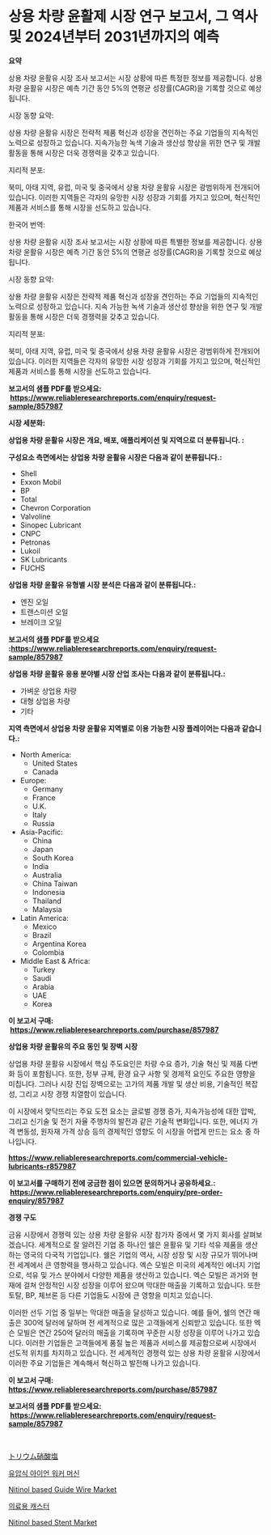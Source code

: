 <p><h1>상용 차량 윤활제 시장 연구 보고서, 그 역사 및 2024년부터 2031년까지의 예측</h1></p><p><strong>요약</strong></p>
<p><p>상용 차량 윤활유 시장 조사 보고서는 시장 상황에 따른 특정한 정보를 제공합니다. 상용 차량 윤활유 시장은 예측 기간 동안 5%의 연평균 성장률(CAGR)을 기록할 것으로 예상됩니다.</p><p>시장 동향 요약:</p><p>상용 차량 윤활유 시장은 전략적 제품 혁신과 성장을 견인하는 주요 기업들의 지속적인 노력으로 성장하고 있습니다. 지속가능한 녹색 기술과 생산성 향상을 위한 연구 및 개발 활동을 통해 시장은 더욱 경쟁력을 갖추고 있습니다.</p><p>지리적 분포:</p><p>북미, 아태 지역, 유럽, 미국 및 중국에서 상용 차량 윤활유 시장은 광범위하게 전개되어 있습니다. 이러한 지역들은 각자의 유망한 시장 성장과 기회를 가지고 있으며, 혁신적인 제품과 서비스를 통해 시장을 선도하고 있습니다.</p><p>한국어 번역:</p><p>상용 차량 윤활유 시장 조사 보고서는 시장 상황에 따른 특별한 정보를 제공합니다. 상용 차량 윤활유 시장은 예측 기간 동안 5%의 연평균 성장률(CAGR)을 기록할 것으로 예상됩니다.</p><p>시장 동향 요약:</p><p>상용 차량 윤활유 시장은 전략적 제품 혁신과 성장을 견인하는 주요 기업들의 지속적인 노력으로 성장하고 있습니다. 지속 가능한 녹색 기술과 생산성 향상을 위한 연구 및 개발 활동을 통해 시장은 더욱 경쟁력을 갖추고 있습니다.</p><p>지리적 분포:</p><p>북미, 아태 지역, 유럽, 미국 및 중국에서 상용 차량 윤활유 시장은 광범위하게 전개되어 있습니다. 이러한 지역들은 각자의 유망한 시장 성장과 기회를 가지고 있으며, 혁신적인 제품과 서비스를 통해 시장을 선도하고 있습니다.</p></p>
<p><strong>보고서의 샘플 PDF를 받으세요: &nbsp;<a href="https://www.reliableresearchreports.com/enquiry/request-sample/857987">https://www.reliableresearchreports.com/enquiry/request-sample/857987</a></strong></p>
<p><strong>시장 세분화:</strong></p>
<p><strong> 상업용 차량 윤활유 시장은 개요, 배포, 애플리케이션 및 지역으로 더 분류됩니다. :</strong></p>
<p><strong>구성요소 측면에서는 상업용 차량 윤활유 시장은 다음과 같이 분류됩니다.:</strong></p>
<p><ul><li>Shell</li><li>Exxon Mobil</li><li>BP</li><li>Total</li><li>Chevron Corporation</li><li>Valvoline</li><li>Sinopec Lubricant</li><li>CNPC</li><li>Petronas</li><li>Lukoil</li><li>SK Lubricants</li><li>FUCHS</li></ul></p>
<p><strong> 상업용 차량 윤활유 유형별 시장 분석은 다음과 같이 분류됩니다.:</strong></p>
<p><ul><li>엔진 오일</li><li>트랜스미션 오일</li><li>브레이크 오일</li></ul></p>
<p><strong>보고서의 샘플 PDF를 받으세요 :<a href="https://www.reliableresearchreports.com/enquiry/request-sample/857987">https://www.reliableresearchreports.com/enquiry/request-sample/857987</a></strong></p>
<p><strong> 상업용 차량 윤활유 응용 분야별 시장 산업 조사는 다음과 같이 분류됩니다.:</strong></p>
<p><ul><li>가벼운 상업용 차량</li><li>대형 상업용 차량</li><li>기타</li></ul></p>
<p><strong>지역 측면에서 상업용 차량 윤활유 지역별로 이용 가능한 시장 플레이어는 다음과 같습니다.:</strong></p>
<p><ul>
    <li>
        North America:
        <ul>
            <li>United States</li>
            <li>Canada</li>
        </ul>
    </li>
    <li>
        Europe:
        <ul>
            <li>Germany</li>
            <li>France</li>
            <li>U.K.</li>
            <li>Italy</li>
            <li>Russia</li>
        </ul>
    </li>
    <li>
        Asia-Pacific:
        <ul>
            <li>China</li>
            <li>Japan</li>
            <li>South Korea</li>
            <li>India</li>
            <li>Australia</li>
            <li>China Taiwan</li>
            <li>Indonesia</li>
            <li>Thailand</li>
            <li>Malaysia</li>
        </ul>
    </li>
    <li>
        Latin America:
        <ul>
            <li>Mexico</li>
            <li>Brazil</li>
            <li>Argentina Korea</li>
            <li>Colombia</li>
        </ul>
    </li>
    <li>
        Middle East & Africa:
        <ul>
            <li>Turkey</li>
            <li>Saudi</li>
            <li>Arabia</li>
            <li>UAE</li>
            <li>Korea</li>
        </ul>
    </li>
    </ul></p>
<p><strong>이 보고서 구매: &nbsp;<a href="https://www.reliableresearchreports.com/purchase/857987">https://www.reliableresearchreports.com/purchase/857987</a></strong></p>
<p><strong>상업용 차량 윤활유의 주요 동인 및 장벽 시장</strong></p>
<p><p>상업용 차량 윤활유 시장에서 핵심 주도요인은 차량 수요 증가, 기술 혁신 및 제품 다변화 등이 포함됩니다. 또한, 정부 규제, 환경 요구 사항 및 경제적 요인도 주요한 영향을 미칩니다. 그러나 시장 진입 장벽으로는 고가의 제품 개발 및 생산 비용, 기술적인 복잡성, 그리고 시장 경쟁 치열함이 있습니다.</p><p>이 시장에서 맞닥뜨리는 주요 도전 요소는 글로벌 경쟁 증가, 지속가능성에 대한 압박, 그리고 신기술 및 전기 자율 주행차의 발전과 같은 기술적 변화입니다. 또한, 에너지 가격 변동성, 원자재 가격 상승 등의 경제적인 영향도 이 시장을 어렵게 만드는 요소 중 하나입니다.</p></p>
<p><strong><a href="https://www.reliableresearchreports.com/commercial-vehicle-lubricants-r857987">https://www.reliableresearchreports.com/commercial-vehicle-lubricants-r857987</a></strong></p>
<p><strong>이 보고서를 구매하기 전에 궁금한 점이 있으면 문의하거나 공유하세요.: &nbsp;<a href="https://www.reliableresearchreports.com/enquiry/pre-order-enquiry/857987">https://www.reliableresearchreports.com/enquiry/pre-order-enquiry/857987</a></strong></p>
<p><strong>경쟁 구도</strong></p>
<p><p>금융 시장에서 경쟁력 있는 상용 차량 윤활유 시장 참가자 중에서 몇 가지 회사를 살펴보겠습니다. 세계적으로 잘 알려진 기업 중 하나인 쉘은 윤활유 및 기타 석유 제품을 생산하는 영국의 다국적 기업입니다. 쉘은 기업의 역사, 시장 성장 및 시장 규모가 뛰어나며 전 세계에서 큰 영향력을 행사하고 있습니다. 엑슨 모빌은 미국의 세계적인 에너지 기업으로, 석유 및 가스 분야에서 다양한 제품을 생산하고 있습니다. 엑슨 모빌은 과거와 현재에 걸쳐 안정적인 시장 성장을 이루어 왔으며 막대한 매출을 기록하고 있습니다. 또한 토탈, BP, 체브론 등 다른 기업들도 시장에 큰 영향을 미치고 있습니다.</p><p>이러한 선두 기업 중 일부는 막대한 매출을 달성하고 있습니다. 예를 들어, 쉘의 연간 매출은 300억 달러에 달하며 전 세계적으로 많은 고객들에게 신뢰받고 있습니다. 또한 엑슨 모빌은 연간 250억 달러의 매출을 기록하며 꾸준한 시장 성장을 이루어 나가고 있습니다. 이러한 기업들은 고객들에게 품질 높은 제품과 서비스를 제공함으로써 시장에서 선도적 위치를 차지하고 있습니다. 전 세계적인 경쟁력 있는 상용 차량 윤활유 시장에서 이러한 주요 기업들은 계속해서 혁신하고 발전해 나가고 있습니다.</p></p>
<p><strong>이 보고서 구매: &nbsp; <a href="https://www.reliableresearchreports.com/purchase/857987">https://www.reliableresearchreports.com/purchase/857987</a></strong></p>
<p><strong>보고서의 샘플 PDF를 받으세요: &nbsp;<a href="https://www.reliableresearchreports.com/enquiry/request-sample/857987">https://www.reliableresearchreports.com/enquiry/request-sample/857987</a></strong><strong></strong></p>
<p>&nbsp;</p>
<p><p><a href="https://medium.com/@johneahan44556754/%E3%83%88%E3%83%AA%E3%82%A6%E3%83%A0%E3%83%8B%E3%83%88%E3%83%AC%E3%83%BC%E3%83%88%E5%B8%82%E5%A0%B4-2031%E5%B9%B4%E3%81%BE%E3%81%A7%E3%81%AE%E3%83%88%E3%83%AC%E3%83%B3%E3%83%89-%E4%BA%88%E6%B8%AC-%E7%AB%B6%E4%BA%89%E5%88%86%E6%9E%90-2ff55ca8118d">トリウム硝酸塩</a></p><p><a href="https://medium.com/@margrethowe2016/%ED%95%98%EC%9D%B4%EB%93%9C%EB%A1%9C%EB%A6%AC%ED%81%AC-%EC%95%84%EC%9D%B4%EC%96%B8%EC%9B%8C%EC%BB%A4-%EA%B8%B0%EA%B3%84-%EC%8B%9C%EC%9E%A5-%EA%B7%9C%EB%AA%A8-%EB%B0%8F-%EC%8B%9C%EC%9E%A5-%EB%8F%99%ED%96%A5-%EC%99%84%EB%B2%BD%ED%95%9C-%EC%82%B0%EC%97%85-%EA%B0%9C%EC%9A%94-2024%EB%85%84%EB%B6%80%ED%84%B0-2031%EB%85%84%EA%B9%8C%EC%A7%80-ca05fae09359">유압식 아이언 워커 머신</a></p><p><a href="https://github.com/edytherolanlouisejk1miz0wig/Market-Research-Report-List-2/blob/main/nitinol-based-guide-wire-market.md">Nitinol based Guide Wire Market</a></p><p><a href="https://medium.com/@bruceabernathy2022/%EC%9D%98%EB%A3%8C-%EC%BA%90%EC%8A%A4%ED%84%B0-%EC%8B%9C%EC%9E%A5-%EA%B7%9C%EB%AA%A8%EB%8A%94-%EA%B8%80%EB%A1%9C%EB%B2%8C-%EC%82%B0%EC%97%85%EC%97%90%EC%84%9C-%EA%B0%80%EC%9E%A5-%EC%A2%8B%EC%9D%80-%EB%A7%88%EC%BC%80%ED%8C%85-%EC%B1%84%EB%84%90%EC%9D%84-%EB%B3%B4%EC%97%AC%EC%A4%8D%EB%8B%88%EB%8B%A4-121ea7eac80d">의료용 캐스터</a></p><p><a href="https://github.com/peachesmcdowel1/Market-Research-Report-List-2/blob/main/nitinol-based-stent-market.md">Nitinol based Stent Market</a></p></p>